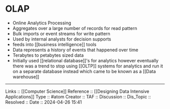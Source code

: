 # OLAP

- Online Analytics Processing
- Aggregates over a large number of records for read pattern
- Bulk imports or event streams for write pattern
- Used by internal analysts for decision supports
- feeds into [[business intelligence]] tools
- Data represents a history of events that happened over time
- Terabytes to petabytes sized data
- Initially used [[relational database]]'s for analytics however eventually there was a trend to stop using [[OLTP]] systems for analytics and run it on a separate database instead which came to be known as a [[Data warehouse]]

---
Links :: [[Computer Science]] 
Reference :: [[Designing Data Intensive Applications]]
Type :: #atom
Creator ::
TAF ::
Discussion ::
Dis_Topic :: 
Resolved ::
Date :: 2024-04-26 15:41

